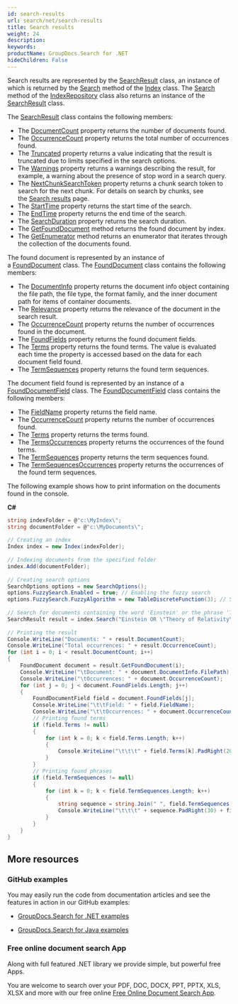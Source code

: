 ```yaml
---
id: search-results
url: search/net/search-results
title: Search results
weight: 24
description: 
keywords: 
productName: GroupDocs.Search for .NET
hideChildren: False
---
```

Search results are represented by the [SearchResult](https://apireference.groupdocs.com/net/search/groupdocs.search.results/searchresult) class, an instance of which is returned by the [Search](https://apireference.groupdocs.com/net/search/groupdocs.search/index/methods/search/index) method of the [Index](https://apireference.groupdocs.com/net/search/groupdocs.search/index) class. The [Search](https://apireference.groupdocs.com/net/search/groupdocs.search/indexrepository/methods/search/index) method of the [IndexRepository](https://apireference.groupdocs.com/net/search/groupdocs.search/indexrepository) class also returns an instance of the [SearchResult](https://apireference.groupdocs.com/net/search/groupdocs.search.results/searchresult) class.

The [SearchResult](https://apireference.groupdocs.com/net/search/groupdocs.search.results/searchresult) class contains the following members:

*   The [DocumentCount](https://apireference.groupdocs.com/net/search/groupdocs.search.results/searchresult/properties/documentcount) property returns the number of documents found.
*   The [OccurrenceCount](https://apireference.groupdocs.com/net/search/groupdocs.search.results/searchresult/properties/occurrencecount) property returns the total number of occurrences found.
*   The [Truncated](https://apireference.groupdocs.com/net/search/groupdocs.search.results/searchresult/properties/truncated) property returns a value indicating that the result is truncated due to limits specified in the search options.
*   The [Warnings](https://apireference.groupdocs.com/net/search/groupdocs.search.results/searchresult/properties/warnings) property returns a warnings describing the result, for example, a warning about the presence of stop word in a search query.
*   The [NextChunkSearchToken](https://apireference.groupdocs.com/net/search/groupdocs.search.results/searchresult/properties/nextchunksearchtoken) property returns a chunk search token to search for the next chunk. For details on search by chunks, see the [Search results](Search%2Bresults.html) page.
*   The [StartTime](https://apireference.groupdocs.com/net/search/groupdocs.search.results/searchresult/properties/starttime) property returns the start time of the search.
*   The [EndTime](https://apireference.groupdocs.com/net/search/groupdocs.search.results/searchresult/properties/endtime) property returns the end time of the search.
*   The [SearchDuration](https://apireference.groupdocs.com/net/search/groupdocs.search.results/searchresult/properties/searchduration) property returns the search duration.
*   The [GetFoundDocument](https://apireference.groupdocs.com/net/search/groupdocs.search.results/searchresult/methods/getfounddocument) method returns the found document by index.
*   The [GetEnumerator](https://apireference.groupdocs.com/net/search/groupdocs.search.results/searchresult/methods/getenumerator) method returns an enumerator that iterates through the collection of the documents found.

The found document is represented by an instance of a [FoundDocument](https://apireference.groupdocs.com/net/search/groupdocs.search.results/founddocument) class. The [FoundDocument](https://apireference.groupdocs.com/net/search/groupdocs.search.results/founddocument) class contains the following members:

*   The [DocumentInfo](https://apireference.groupdocs.com/net/search/groupdocs.search.results/founddocument/properties/documentinfo) property returns the document info object containing the file path, the file type, the format family, and the inner document path for items of container documents.
*   The [Relevance](https://apireference.groupdocs.com/net/search/groupdocs.search.results/founddocument/properties/relevance) property returns the relevance of the document in the search result.
*   The [OccurrenceCount](https://apireference.groupdocs.com/net/search/groupdocs.search.results/founddocument/properties/occurrencecount) property returns the number of occurrences found in the document.
*   The [FoundFields](https://apireference.groupdocs.com/net/search/groupdocs.search.results/founddocument/properties/foundfields) property returns the found document fields.
*   The [Terms](https://apireference.groupdocs.com/net/search/groupdocs.search.results/founddocument/properties/terms) property returns the found terms. The value is evaluated each time the property is accessed based on the data for each document field found.
*   The [TermSequences](https://apireference.groupdocs.com/net/search/groupdocs.search.results/founddocument/properties/termsequences) property returns the found term sequences.

The document field found is represented by an instance of a [FoundDocumentField](https://apireference.groupdocs.com/net/search/groupdocs.search.results/founddocumentfield) class. The [FoundDocumentField](https://apireference.groupdocs.com/net/search/groupdocs.search.results/founddocumentfield) class contains the following members:

*   The [FieldName](https://apireference.groupdocs.com/net/search/groupdocs.search.results/founddocumentfield/properties/fieldname) property returns the field name.
*   The [OccurrenceCount](https://apireference.groupdocs.com/net/search/groupdocs.search.results/founddocumentfield/properties/occurrencecount) property returns the number of occurrences found.
*   The [Terms](https://apireference.groupdocs.com/net/search/groupdocs.search.results/founddocumentfield/properties/terms) property returns the terms found.
*   The [TermsOccurrences](https://apireference.groupdocs.com/net/search/groupdocs.search.results/founddocumentfield/properties/termsoccurrences) property returns the occurrences of the found terms.
*   The [TermSequences](https://apireference.groupdocs.com/net/search/groupdocs.search.results/founddocumentfield/properties/termsequences) property returns the term sequences found.
*   The [TermSequencesOccurrences](https://apireference.groupdocs.com/net/search/groupdocs.search.results/founddocumentfield/properties/termsequencesoccurrences) property returns the occurrences of the found term sequences.

The following example shows how to print information on the documents found in the console.

**C#**

```csharp
string indexFolder = @"c:\MyIndex\";
string documentFolder = @"c:\MyDocuments\";
 
// Creating an index
Index index = new Index(indexFolder);
 
// Indexing documents from the specified folder
index.Add(documentFolder);
 
// Creating search options
SearchOptions options = new SearchOptions();
options.FuzzySearch.Enabled = true; // Enabling the fuzzy search
options.FuzzySearch.FuzzyAlgorithm = new TableDiscreteFunction(3); // Setting the maximum number of differences to 3
 
// Search for documents containing the word 'Einstein' or the phrase 'Theory of Relativity'
SearchResult result = index.Search("Einstein OR \"Theory of Relativity\"", options);
 
// Printing the result
Console.WriteLine("Documents: " + result.DocumentCount);
Console.WriteLine("Total occurrences: " + result.OccurrenceCount);
for (int i = 0; i < result.DocumentCount; i++)
{
    FoundDocument document = result.GetFoundDocument(i);
    Console.WriteLine("\tDocument: " + document.DocumentInfo.FilePath);
    Console.WriteLine("\tOccurrences: " + document.OccurrenceCount);
    for (int j = 0; j < document.FoundFields.Length; j++)
    {
        FoundDocumentField field = document.FoundFields[j];
        Console.WriteLine("\t\tField: " + field.FieldName);
        Console.WriteLine("\t\tOccurrences: " + document.OccurrenceCount);
        // Printing found terms
        if (field.Terms != null)
        {
            for (int k = 0; k < field.Terms.Length; k++)
            {
                Console.WriteLine("\t\t\t" + field.Terms[k].PadRight(20) + field.TermsOccurrences[k]);
            }
        }
        // Printing found phrases
        if (field.TermSequences != null)
        {
            for (int k = 0; k < field.TermSequences.Length; k++)
            {
                string sequence = string.Join(" ", field.TermSequences[k]);
                Console.WriteLine("\t\t\t" + sequence.PadRight(30) + field.TermSequencesOccurrences[k]);
            }
        }
    }
}
```

## More resources

### GitHub examples

You may easily run the code from documentation articles and see the features in action in our GitHub examples:

*   [GroupDocs.Search for .NET examples](https://github.com/groupdocs-search/GroupDocs.Search-for-.NET)
    
*   [GroupDocs.Search for Java examples](https://github.com/groupdocs-search/GroupDocs.Search-for-Java)
    

### Free online document search App

Along with full featured .NET library we provide simple, but powerful free Apps.

You are welcome to search over your PDF, DOC, DOCX, PPT, PPTX, XLS, XLSX and more with our free online [Free Online Document Search App](https://products.groupdocs.app/search).
